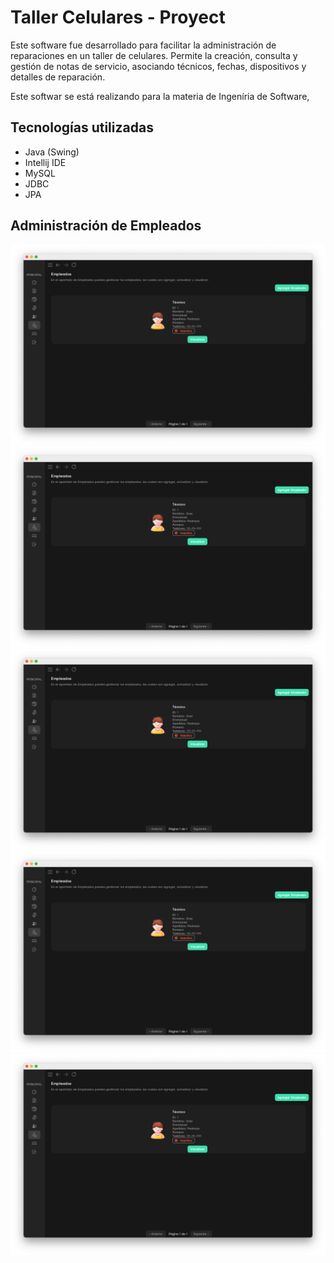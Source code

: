 # Taller Celulares - Proyect
Este software fue desarrollado para facilitar la administración de reparaciones en un taller de celulares. Permite la creación, consulta y gestión de notas de servicio, asociando técnicos, fechas, dispositivos y detalles de reparación.

Este softwar se está realizando para la materia de Ingeníria de Software,

## Tecnologías utilizadas

- Java (Swing)
- Intellij IDE
- MySQL
- JDBC
- JPA

## Administración de Empleados
![](images/image-1.png)
![](images/image-1.png)
![](images/image-1.png)
![](images/image-1.png)
![](images/image-1.png)
